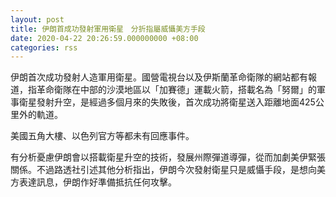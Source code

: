 ```yaml
---
layout: post
title: 伊朗首成功發射軍用衛星　分折指屬威懾美方手段
date: 2020-04-22 20:26:59.000000000 +08:00
categories: rss
---
```


伊朗首次成功發射人造軍用衛星。國營電視台以及伊斯蘭革命衛隊的網站都有報道，指革命衛隊在中部的沙漠地區以「加賽德」運載火箭，搭載名為「努爾」的軍事衛星發射升空，是經過多個月來的失敗後，首次成功將衛星送入距離地面425公里外的軌道。

美國五角大樓、以色列官方等都未有回應事件。

有分析憂慮伊朗會以搭載衛星升空的技術，發展州際彈道導彈，從而加劇美伊緊張關係。不過路透社引述其他分析指出，伊朗今次發射衛星只是威懾手段，是想向美方表達訊息，伊朗作好準備抵抗任何攻擊。
